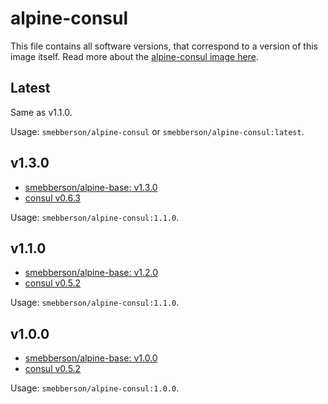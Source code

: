 # alpine-consul

This file contains all software versions, that correspond to a version of this image itself. Read more about the [alpine-consul image here][alpineconsul].

## Latest

Same as v1.1.0.

Usage: `smebberson/alpine-consul` or `smebberson/alpine-consul:latest`.

## v1.3.0

- [smebberson/alpine-base: v1.3.0][smebbersonalpinebase120]
- [consul v0.6.3][consul]

Usage: `smebberson/alpine-consul:1.1.0`.


## v1.1.0

- [smebberson/alpine-base: v1.2.0][smebbersonalpinebase120]
- [consul v0.5.2][consul]

Usage: `smebberson/alpine-consul:1.1.0`.

## v1.0.0

- [smebberson/alpine-base: v1.0.0][smebbersonalpinebase100]
- [consul v0.5.2][consul]

Usage: `smebberson/alpine-consul:1.0.0`.

[consul]: https://consul.io/
[alpineconsul]: https://github.com/smebberson/docker-alpine/tree/master/alpine-consul
[smebbersonalpinebase120]: https://github.com/smebberson/docker-alpine/tree/e630bad2eebad48231cb61b6139a0aa7603a5910/alpine-base
[smebbersonalpinebase100]: https://github.com/smebberson/docker-alpine/blob/fdb9fca74d03ee1b21e47e3edd54f01cb4bf5ab6/alpine-base
